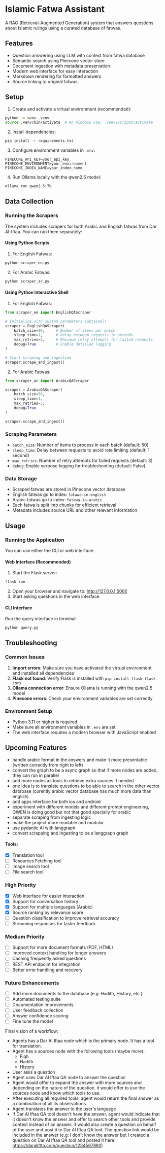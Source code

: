 # Islamic Fatwa Assistant

A RAG (Retrieval-Augmented Generation) system that answers questions about Islamic rulings using a curated database of fatwas.

## Features
- Question answering using LLM with context from fatwa database
- Semantic search using Pinecone vector store
- Document ingestion with metadata preservation
- Modern web interface for easy interaction
- Markdown rendering for formatted answers
- Source linking to original fatwas

## Setup
1. Create and activate a virtual environment (recommended):
```bash
python -m venv .venv
source .venv/bin/activate  # On Windows use: .venv\Scripts\activate
```

2. Install dependencies:
```bash
pip install -r requirements.txt
```

3. Configure environment variables in `.env`:
```env
PINECONE_API_KEY=your_api_key
PINECONE_ENVIRONMENT=your_environment
PINECONE_INDEX_NAME=your_index_name
```

4. Run Ollama locally with the qwen2.5 model:
```bash
ollama run qwen2.5:7b
```

## Data Collection

### Running the Scrapers
The system includes scrapers for both Arabic and English fatwas from Dar Al-Iftaa. You can run them separately:

#### Using Python Scripts
1. For English Fatwas:
```bash
python scraper_en.py
```

2. For Arabic Fatwas:
```bash
python scraper_ar.py
```

#### Using Python Interactive Shell
1. For English Fatwas:
```python
from scraper_en import EnglishQAScraper

# Initialize with custom parameters (optional)
scraper = EnglishQAScraper(
    batch_size=50,     # Number of items per batch
    sleep_time=1,      # Delay between requests in seconds
    max_retries=3,     # Maximum retry attempts for failed requests
    debug=True         # Enable detailed logging
)

# Start scraping and ingestion
scraper.scrape_and_ingest()
```

2. For Arabic Fatwas:
```python
from scraper_ar import ArabicQAScraper

scraper = ArabicQAScraper(
    batch_size=50,
    sleep_time=1,
    max_retries=3,
    debug=True
)

scraper.scrape_and_ingest()
```

### Scraping Parameters
- `batch_size`: Number of items to process in each batch (default: 50)
- `sleep_time`: Delay between requests to avoid rate limiting (default: 1 second)
- `max_retries`: Number of retry attempts for failed requests (default: 3)
- `debug`: Enable verbose logging for troubleshooting (default: False)

### Data Storage
- Scraped fatwas are stored in Pinecone vector database
- English fatwas go to index: `fatawa-in-english`
- Arabic fatwas go to index: `fatawa-in-arabic`
- Each fatwa is split into chunks for efficient retrieval
- Metadata includes source URL and other relevant information

## Usage

### Running the Application
You can use either the CLI or web interface:

#### Web Interface (Recommended)
1. Start the Flask server:
```bash
flask run
```
2. Open your browser and navigate to: http://127.0.0.1:5000
3. Start asking questions in the web interface

#### CLI Interface
Run the query interface in terminal:
```bash
python query.py
```

## Troubleshooting

### Common Issues
1. **Import errors**: Make sure you have activated the virtual environment and installed all dependencies
2. **Flask not found**: Verify Flask is installed with `pip install flask flask-cors`
3. **Ollama connection error**: Ensure Ollama is running with the qwen2.5 model
4. **Pinecone errors**: Check your environment variables are set correctly

### Environment Setup
- Python 3.11 or higher is required
- Make sure all environment variables in `.env` are set
- The web interface requires a modern browser with JavaScript enabled

## Upcoming Features

- handle arabic format in the answers and make it more presentable (written correctly from right to left)
- convert the graph to be a async graph so that if more nodes are added, they can run in parallel
- add more nodes as tools to retrieve extra sources if needed
- one idea is to translate questions to be able to search in the other vector database (curently arabic vector database has much more data than english)
- add apps interface for both ios and android
- experiment with different models and different prompt engineering, QWEN is doing good but not that good specially for arabic
- separate scraping from ingesting logic
- make the project more readable and modular
- use pydantic AI with langgraph
- convert scrapping and ingesting to be a langgraph graph

#### Tools:
- [x] Translation tool
- [ ] Resources Fetching tool
- [ ] Image search tool
- [ ] File search tool

### High Priority
- [x] Web interface for easier interaction
- [x] Support for conversation history
- [x] Support for multiple languages (Arabic)
- [x] Source ranking by relevance score
- [ ] Question classification to improve retrieval accuracy
- [ ] Streaming responses for faster feedback

### Medium Priority
- [ ] Support for more document formats (PDF, HTML)
- [ ] Improved context handling for longer answers
- [ ] Caching frequently asked questions
- [ ] REST API endpoint for integration
- [ ] Better error handling and recovery

### Future Enhancements
- [ ] Add more documents to the database (e.g: Hadith, History, etc.)
- [ ] Automated testing suite
- [ ] Documentation improvements
- [ ] User feedback collection
- [ ] Answer confidence scoring
- [ ] Fine tune the model

Final vision of a workflow:
- Agents has a Dar Al Iftaa node which is the primary node. It has a tool for translation.
- Agent has a sources node with the following tools (maybe more):
    - Fiqh
    - Hadith
    - History
- User asks a question
- Agent uses Dar Al Iftaa QA node to answer the question
- Agent would offer to expand the answer with more sources and depending on the nature of the question, it would offer to use the sources node and know which tools to use.
- After executing all required tools, agent would return the final answer as a combination of all its observations.
- Agent translates the answer to the user's language
- If Dar Al Iftaa QA tool doesn't have the answer, agent would indicate that it doesn't know the answer and offer to search other tools and provide context instead of an answer. It would also create a question on behalf of the user and post it to Dar Al Iftaa QA tool. The question link would be included in the answer (e.g: I don't know the answer but I created a question on Dar Al Iftaa QA tool and posted it here: https://daraliftta.com/question/1234567890)
